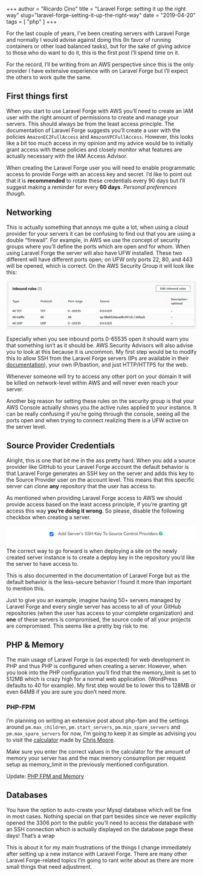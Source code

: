+++
author = "Ricardo Cino"
title = "Laravel Forge: setting it up the right way"
slug="laravel-forge-setting-it-up-the-right-way"
date = "2019-04-20"
tags = [
    "php"
]
+++

For the last couple of years, I’ve been creating servers with Laravel Forge and normally I would advise against doing this (In favor of running containers or other load balanced tasks), but for the sake of giving advice to those who do want to do it, this is the first post I’ll spend time on it.

For the record, I’ll be writing from an AWS perspective since this is the only provider I have extensive experience with on Laravel Forge but I’ll expect the others to work quite the same.

## First things first

When you start to use Laravel Forge with AWS you’ll need to create an IAM user with the right amount of permissions to create and manage your servers. This should always be from the least access principle. The documentation of Laravel Forge suggests you’ll create a user with the policies `AmazonEC2FullAccess` and `AmazonVPCFullAccess`. However, this looks like a bit too much access in my opinion and my advice would be to initially grant access with these policies and closely monitor what features are actually necessary with the IAM Access Advisor.

When creating the Laravel Forge user you will need to enable programmatic access to provide Forge with an access key and secret. I’d like to point out that it is **recommended** to rotate these credentials every 90 days but I’ll suggest making a reminder for every **60 days**. *Personal preferences though*.

## Networking

This is actually something that annoys me quite a lot, when using a cloud provider for your servers it can be confusing to find out that you are using a double “firewall”. For example, in AWS we use the concept of security groups where you’ll define the ports which are open and for whom. When using Laravel Forge the server will also have UFW installed. These two different will have different ports open; on UFW only ports 22, 80, and 443 will be opened, which is correct. On the AWS Security Group it will look like this:

<img src="/img/laravel-forge-setting-it-up-the-right-way/laravel-forge-ec2-security-group-example.webp">

Especially when you see inbound ports 0-65535 open it should warn you that something isn’t as it should be. AWS Security Advisors will also advise you to look at this because it is uncommon. My first step would be to modify this to allow SSH from the Laravel Forge servers (IPs are available in their <a href="https://forge.laravel.com/docs/1.0/introduction.html#forge-ip-addresses" target="_blank">documentation</a>), your own IP/bastion, and just HTTP/HTTPS for the web.

Whenever someone will try to access any other port on your domain it will be killed on network-level within AWS and will never even reach your server.

Another big reason for setting these rules on the security group is that your AWS Console actually shows you the active rules applied to your instance. It can be really confusing if you’re going through the console, seeing all the ports open and when trying to connect realizing there is a UFW active on the server level.

## Source Provider Credentials

Alright, this is one that bit me in the ass pretty hard. When you add a source provider like GitHub to your Laravel Forge account the default behavior is that Laravel Forge generates an SSH key on the server and adds this key to the Source Provider user on the account level. This means that this specific server can clone **any** repository that the user has access to.

As mentioned when providing Laravel Forge access to AWS we should provide access based on the least access principle, if you’re granting git access this way **you’re doing it wrong**. So please, disable the following checkbox when creating a server.

<img src="/img/laravel-forge-setting-it-up-the-right-way/laravel-forge-ssh-key-source-control-providers.webp">

The correct way to go forward is when deploying a site on the newly created server instance is to create a deploy key in the repository you’d like the server to have access to.

This is also documented in the documentation of Laravel Forge but as the default behavior is the less-secure behavior I found it more than important to mention this.

Just to give you an example, imagine having 50+ servers managed by Laravel Forge and every single server has access to all of your GitHub repositories (when the user has access to your complete organization) and **one** of these servers is compromised, the source code of all your projects are compromised. This seems like a pretty big risk to me.

## PHP & Memory

The main usage of Laravel Forge is (as expected) for web development in PHP and thus PHP is configured when creating a server. However, when you look into the PHP configuration you’ll find that the memory_limit is set to 512MB which is crazy high for a normal web application. (WordPress defaults to 40 for example). My first step would be to lower this to 128MB or even 64MB if you are sure you don’t need more.

### PHP-FPM

I’m planning on writing an extensive post about php-fpm and the settings around `pm.max_children`, `pm.start_servers`, `pm.min_spare_servers` and `pm.max_spare_servers` for now, I’m going to keep it as simple as advising you to visit the <a href="https://spot13.com/pmcalculator/" target="_blank">calculator</a> made by <a href="https://spot13.com" target="_blank">Chris Moore</a>.

Make sure you enter the correct values in the calculator for the amount of memory your server has and the max memory consumption per request setup as memory_limit in the previously mentioned configuration.

Update: <a href="/posts/2019/optimizing-php-fpm/" target="_blank">PHP FPM and Memory</a>

## Databases

You have the option to auto-create your Mysql database which will be fine in most cases. Nothing special on that part besides since we never explicitly opened the 3306 port to the public you’ll need to access the database with an SSH connection which is actually displayed on the database page these days!
That’s a wrap

This is about it for my main frustrations of the things I change immediately after setting up a new instance with Laravel Forge. There are many other Laravel Forge-related topics I’m going to rant write about as there are more small things that need adjustment.
